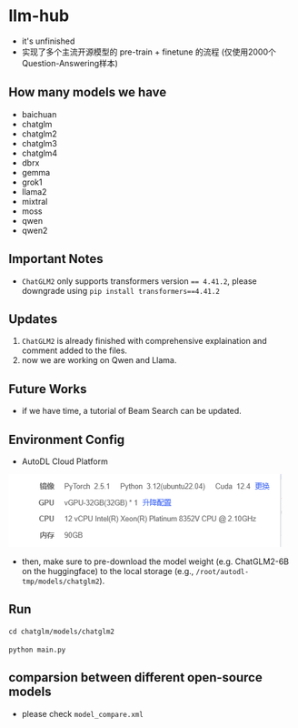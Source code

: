 # llm-hub
- it's unfinished
- 实现了多个主流开源模型的 pre-train + finetune 的流程 (仅使用2000个Question-Answering样本)



## How many models we have
- baichuan
- chatglm
- chatglm2
- chatglm3
- chatglm4
- dbrx
- gemma
- grok1
- llama2
- mixtral
- moss
- qwen
- qwen2


## Important Notes
- `ChatGLM2` only supports transformers version `== 4.41.2`, please downgrade using `pip install transformers==4.41.2`


## Updates
1. `ChatGLM2` is already finished with comprehensive explaination and comment added to the files.
2. now we are working on Qwen and Llama.


## Future Works
- if we have time, a tutorial of Beam Search can be updated. 



## Environment Config
- AutoDL Cloud Platform
  
![env](image/env.png)

- then, make sure to pre-download the model weight (e.g. ChatGLM2-6B on the huggingface) to the local storage (e.g., `/root/autodl-tmp/models/chatglm2`).


## Run
```
cd chatglm/models/chatglm2

python main.py

```



## comparsion between different open-source models
- please check `model_compare.xml`